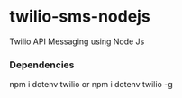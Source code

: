 # twilio-sms-nodejs

Twilio API Messaging using Node Js

### Dependencies

npm i dotenv twilio
or
npm i dotenv twilio -g

